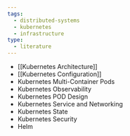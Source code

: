 ```yaml
---
tags:
  - distributed-systems
  - kubernetes
  - infrastructure
type:
  - literature
---
```


- [[Kubernetes Architecture]]
- [[Kubernetes Configuration]]
- Kubernetes Multi-Container Pods
- Kubernetes Observability 
- Kubernetes POD Design
- Kubernetes Service and Networking
- Kubernetes State
- Kubernetes Security 
- Helm
